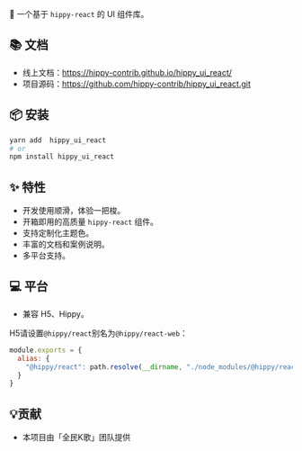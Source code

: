 🚀 一个基于 `hippy-react` 的 UI 组件库。

## 📚 文档

- 线上文档：https://hippy-contrib.github.io/hippy_ui_react/
- 项目源码：https://github.com/hippy-contrib/hippy_ui_react.git


## 📦 安装

```bash
yarn add  hippy_ui_react
# or
npm install hippy_ui_react
```


## ✨ 特性

- 开发使用顺滑，体验一把梭。
- 开箱即用的高质量 `hippy-react` 组件。
- 支持定制化主题色。
- 丰富的文档和案例说明。
- 多平台支持。

## 💻 平台

- 兼容 H5、Hippy。

H5请设置`@hippy/react`别名为`@hippy/react-web`：
```js static
module.exports = {
  alias: {
    "@hippy/react": path.resolve(__dirname, "./node_modules/@hippy/react-web")
  }
}
```

## 💡贡献
- 本项目由「全民K歌」团队提供
